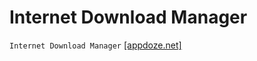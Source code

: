 # Internet Download Manager
`Internet Download Manager` [[appdoze.net]](https://appdoze.net/internet-download-manager/?download=links)
